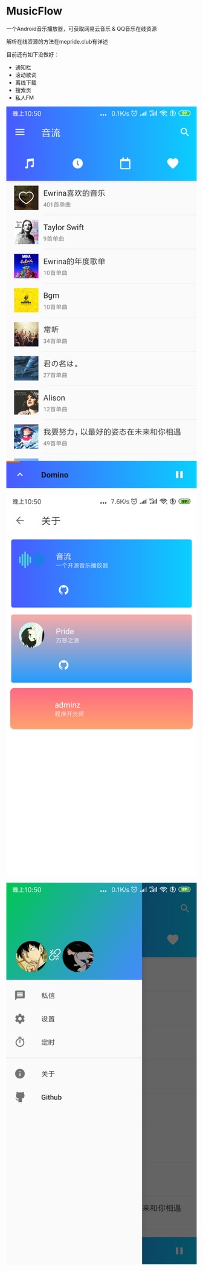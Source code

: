 # MusicFlow
一个Android音乐播放器，可获取网易云音乐 & QQ音乐在线资源

解析在线资源的方法在mepride.club有详述

目前还有如下没做好：

- 通知栏
- 滚动歌词
- 离线下载
- 搜索页
- 私人FM

![pic1](https://raw.githubusercontent.com/MePride/MusicFlow/master/image/pic1.png)

![pic2](https://raw.githubusercontent.com/MePride/MusicFlow/master/image/pic2.png)

![pic3](https://raw.githubusercontent.com/MePride/MusicFlow/master/image/pic3.png)
